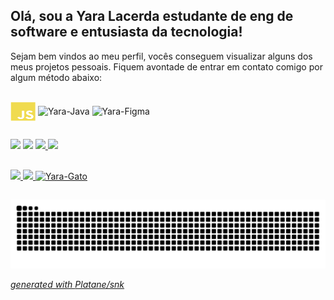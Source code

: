 ## Olá, sou a Yara Lacerda estudante de eng de software e entusiasta da tecnologia!

Sejam bem vindos ao meu perfil, vocês conseguem visualizar alguns dos meus projetos pessoais.
Fiquem avontade de entrar em contato comigo por algum método abaixo:

<div style="display: inline_block"><br>
  <img align="center" alt="Yara-Js" height="30" width="40" src="https://raw.githubusercontent.com/devicons/devicon/master/icons/javascript/javascript-plain.svg">
  <img align="center" alt="Yara-Java" height="30" width="40" src="https://ravel.com.br/blog/wp-content/uploads/2020/09/Java-Capa.png">
  <img align="center" alt="Yara-Figma" height="30" width="40" src="https://designimador.com.br/wp-content/uploads/2022/09/figma-759x500.png.webp"
</div>
  
  ##
 
<div> 
  <a href="https://www.instagram.com/yaralcm/" target="_blank"><img src="https://img.shields.io/badge/-Instagram-%23E4405F?style=for-the-badge&logo=instagram&logoColor=white" target="_blank"></a>
  <a href = ""><img src="https://img.shields.io/badge/-Gmail-%23333?style=for-the-badge&logo=gmail&logoColor=white" target="_blank"></a>
  <a href="https://www.linkedin.com/in/yara-moraes-b17b53210/" target="_blank"><img src="https://img.shields.io/badge/-LinkedIn-%230077B5?style=for-the-badge&logo=linkedin&logoColor=white" target="_blank">
  </a> 
  <a ><img src="https://img.shields.io/badge/Discord-7289DA?style=for-the-badge&logo=discord&logoColor=white"></a>
</div>


##


 <div>
  <a href="https://github.com/Yara-56">
  <img height="150em" src="https://github-readme-stats.vercel.app/api?username=Yara-56&show_icons=true&theme=dracula&include_all_commits=true&count_private=true"/>
  <img height="150em" src="https://github-readme-stats.vercel.app/api/top-langs/?username=Yara-56&layout=compact&langs_count=16&theme=dracula"/>
  <img aling="right" alt="Yara-Gato" height="140" width="140" src="https://img.freepik.com/vetores-premium/pixel-gato-fofo-no-laptop-laranja-gatinho_434079-304.jpg">
</div>


##


<picture>
  <source media="(prefers-color-scheme: dark)" srcset="https://raw.githubusercontent.com/Yara-56/Yara-56/output/github-contribution-grid-snake-dark.svg">
  <source media="(prefers-color-scheme: light)" srcset="https://raw.githubusercontent.com/Yara-56/Yara-56/output/github-contribution-grid-snake.svg">
  <img alt="github contribution grid snake animation" src="https://raw.githubusercontent.com/Yara-56/Yara-56/output/github-contribution-grid-snake.svg">
</picture>

_generated with [Platane/snk](https://github.com/Platane/snk)_

